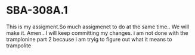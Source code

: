 # SBA-308A.1


This is my assigment.So much assigmenet to do at the same time.. We will make it. Amen.. I will keep committing my changes. i am not done with the tramplonine part 2 because i am tryig to figure out what it means to trampolite
